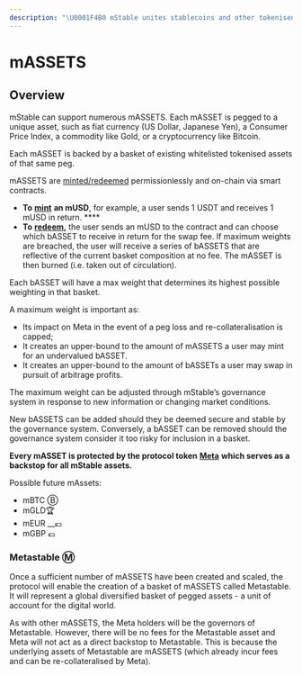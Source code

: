 ```yaml
---
description: "\U0001F4B0 mStable unites stablecoins and other tokenised assets into more useful and higher yielding instruments. Our first assets include a fiat currency (mUSD), a commodity (mGLD) and Bitcoin (mBTC)."
---
```


# mASSETS

## Overview

mStable can support numerous mASSETS. Each mASSET is pegged to a unique asset, such as fiat currency \(US Dollar, Japanese Yen\), a Consumer Price Index, a commodity like Gold, or a cryptocurrency like Bitcoin. 

Each mASSET is backed by a basket of existing whitelisted tokenised assets of that same peg. 

mASSETS are [minted/redeemed](minting-and-redemption/) permissionlessly and on-chain via smart contracts. 

* **To** [**mint**](minting-and-redemption/#minting) **an mUSD**, for example, a user sends 1 USDT and receives 1 mUSD in return. ****
* **To** [**redeem**](minting-and-redemption/#redemption)**,** the user sends an mUSD to the contract and can choose which bASSET to receive in return for the swap fee. If maximum weights are breached, the user will receive a series of bASSETS that are reflective of the current basket composition at no fee. The mASSET is then burned \(i.e. taken out of circulation\). 

Each bASSET will have a max weight that determines its highest possible weighting in that basket. 

A maximum weight is important as:

* Its impact on Meta in the event of a peg loss and re-collateralisation is capped;
* It creates an upper-bound to the amount of mASSETS a user may mint for an undervalued bASSET. 
* It creates an upper-bound to the amount of bASSETs a user may swap in pursuit of arbitrage profits. 

The maximum weight can be adjusted through mStable’s governance system in response to new information or changing market conditions. 

New bASSETS can be added should they be deemed secure and stable by the governance system. Conversely, a bASSET can be removed should the governance system consider it too risky for inclusion in a basket. 

**Every mASSET is protected by the protocol token** [**Meta**](../functions/) **which serves as a backstop for all mStable assets.**

Possible future mAssets:

* mBTC Ⓑ
* mGLD🏆
* mEUR __💶 
* mGBP 💷

### **Metastable Ⓜ**

Once a sufficient number of mASSETS have been created and scaled, the protocol will enable the creation of a basket of mASSETS called Metastable. It will represent a global diversified basket of pegged assets - a unit of account for the digital world.  

As with other mASSETS, the Meta holders will be the governors of Metastable. However, there will be no fees for the Metastable asset and Meta will not act as a direct backstop to Metastable. This is because the underlying assets of Metastable are mASSETS \(which already incur fees and can be re-collateralised by Meta\).

